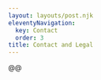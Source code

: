```yaml
---
layout: layouts/post.njk
eleventyNavigation:
  key: Contact
  order: 3
title: Contact and Legal
---
```

@@